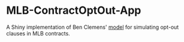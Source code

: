 # MLB-ContractOptOut-App
A Shiny implementation of Ben Clemens' [model](https://blogs.fangraphs.com/whats-an-opt-out-worth/ "What's an Opt-out Worth?") for simulating opt-out clauses in MLB contracts.

